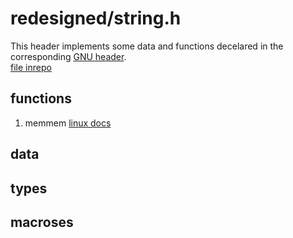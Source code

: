 # redesigned/string.h  
  
This header implements some data and functions decelared in the corresponding 
[GNU header](https://pubs.opengroup.org/onlinepubs/7908799/xsh/string.h.html).  
[file inrepo](../../include/wlac4/redesigned/string.h)  
  
  
## functions 
  
 1.  memmem     [linux docs](https://linux.die.net/man/3/memmem)  
  
  
## data  
  
   
  
## types  
  
  
  
## macroses  
  
    